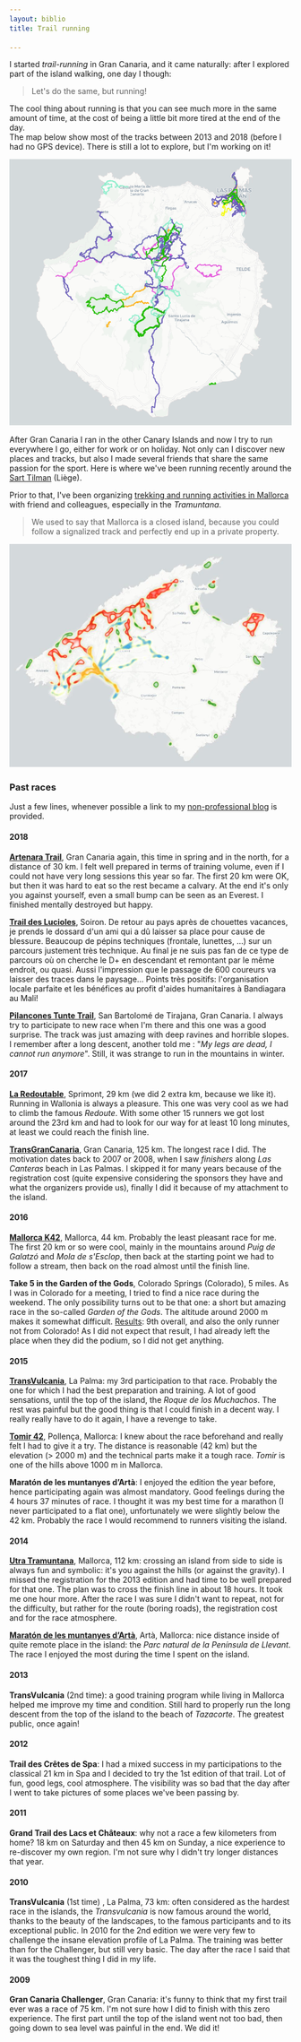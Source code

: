```yaml
---
layout: biblio
title: Trail running

---
```


I started *trail-running* in Gran Canaria, and it came naturally: after I explored part of the island walking, one day I though:
>Let's do the same, but running!

The cool thing about running is that you can see much more in the same amount of time, at the cost of being a little bit more tired at the end of the day.       
The map below show most of the tracks between 2013 and 2018 (before I had no GPS device). There is still a lot to explore, but I'm working on it!

<img src="/figures/GC_activity.png" class="img-responsive" alt="Running in Gran Canaria">

After Gran Canaria I ran in the other Canary Islands and now I try to run everywhere I go, either for work or on holiday. Not only can I discover new places and tracks, but also I made several friends that share the same passion for the sport. Here is where we've been running recently around the [Sart Tilman](/leaflet/Running-SartTilman.html) (Liège).

Prior to that, I've been organizing [trekking and running activities in Mallorca](/leaflet/MallorcaActivities) with friend and colleagues, especially in the *Tramuntana*.

> We used to say that Mallorca is a closed island, because you could follow a signalized track and perfectly end up in a private property.

<img src="/figures/MallorcaActivities.jpg" class="img-responsive" alt="Mallorca running and trekking">

### Past races

Just a few lines, whenever possible a link to my [non-professional blog](https://ctroupin.wordpress.com) is provided.

#### 2018

**[Artenara Trail](https://ctroupin.wordpress.com/2018/06/17/artenara-trail-2018/)**, Gran Canaria again, this time in spring and in the north, for a distance of 30 km. I felt well prepared in terms of training volume, even if I could not have very long sessions this year so far. The first 20 km were OK, but then it was hard to eat so the rest became a calvary. At the end it's only you against yourself, even a small bump can be seen as an Everest. I finished mentally destroyed but happy.

**[Trail des Lucioles](http://leslucioles.weebly.com/)**, Soiron. De retour au pays après de chouettes vacances, je prends le dossard d'un ami qui a dû laisser sa place pour cause de blessure. Beaucoup de pépins techniques (frontale, lunettes, ...) sur un parcours justement très technique. Au final je ne suis pas fan de ce type de parcours où on cherche le D+ en descendant et remontant par le même endroit, ou quasi. Aussi l'impression que le passage de 600 coureurs va laisser des traces dans le paysage... Points très positifs: l'organisation locale parfaite et les bénéfices au profit d'aides humanitaires à Bandiagara au Mali!

**[Pilancones Tunte Trail](http://pilanconestuntetrail.es/)**, San Bartolomé de Tirajana, Gran Canaria. I always try to participate to new race when I'm there and this one was a good surprise. The track was just amazing with deep ravines and horrible slopes. I remember after a long descent, another told me : "*My legs are dead, I cannot run anymore*". Still, it was strange to run in the mountains in winter.

#### 2017

**[La Redoutable](https://sites.google.com/site/rtsprimont4140/la-redoutable)**, Sprimont, 29 km (we did 2 extra km, because we like it). Running in Wallonia is always a pleasure. This one was very cool as we had to climb the famous *Redoute*. With some other 15 runners we got lost around the 23rd km and had to look for our way for at least 10 long minutes, at least we could reach the finish line.

**[TransGranCanaria](https://ctroupin.wordpress.com/2017/02/27/crossing-gran-canaria/)**, Gran Canaria, 125 km. The longest race I did. The motivation dates back to 2007 or 2008, when I saw *finishers* along *Las Canteras* beach in Las Palmas.
I skipped it for many years because of the registration cost (quite expensive considering the sponsors they have and what the organizers provide us), finally I did it because of my attachment to the island.

#### 2016

**[Mallorca K42](https://www.wikiloc.com/wikiloc/view.do?id=12641760)**, Mallorca, 44 km. Probably the least pleasant race for me. The first 20 km or so were cool, mainly in the mountains around *Puig de Galatzó* and *Mola de s'Esclop*, then back at the starting point we had to follow a stream, then back on the road almost until the finish line.

**Take 5 in the Garden of the Gods**, Colorado Springs (Colorado), 5 miles. As I was in Colorado for a meeting, I tried to find a nice race during the weekend. The only possibility turns out to be that one: a short but amazing race in the so-called *Garden of the Gods*. The altitude around 2000 m makes it somewhat difficult. [Results](http://www.ccrtiming.com/events-results/2016-results/take-5.htm): 9th overall, and also the only runner not from Colorado! As I did not expect that result, I had already left the place when they did the podium, so I did not get anything.

#### 2015

**[TransVulcania](https://ctroupin.wordpress.com/2015/05/13/de-fuencaliente-a-los-llanos-de-aridane-transvulcania-2015/)**, La Palma: my 3rd participation to that race. Probably the one for which I had the best preparation and training. A lot of good sensations, until the top of the island, the *Roque de los Muchachos*. The rest was painful but the good thing is that I could finish in a decent way. I really really have to do it again, I have a revenge to take.

**[Tomir 42](https://ctroupin.wordpress.com/2015/03/29/running-in-pollenca-the-tomir42-race/)**, Pollença, Mallorca: I knew about the race beforehand and really felt I had to give it a try. The distance is reasonable (42 km) but the elevation (> 2000 m) and the technical parts make it a tough race. *Tomir* is one of the hills above 1000 m in Mallorca.

**Maratón de les muntanyes d’Artà**: I enjoyed the edition the year before, hence participating again was almost mandatory. Good feelings during the 4 hours 37 minutes of race. I thought it was my best time for a marathon (I never participated to a flat one), unfortunately we were slightly below the 42 km. Probably the race I would recommend to runners visiting the island.

#### 2014

**[Utra Tramuntana](https://ctroupin.wordpress.com/2014/04/21/crossed-mallorca/)**, Mallorca, 112 km: crossing an island from side to side is always fun and symbolic: it's you against the hills (or against the gravity). I missed the registration for the 2013 edition and had time to be well prepared for that one. The plan was to cross the finish line in about 18 hours. It took me one hour more. After the race I was sure I didn't want to repeat, not for the difficulty, but rather for the route (boring roads), the registration cost and for the race atmosphere.

**[Maratón de les muntanyes d’Artà](https://ctroupin.wordpress.com/2014/11/05/maraton-de-muntanyes-darta/)**, Artà, Mallorca: nice distance inside of quite remote place in the island: the *Parc natural de la Península de Llevant*. The race I enjoyed the most during the time I spent on the island.

#### 2013

**TransVulcania** (2nd time): a good training program while living in Mallorca helped me improve my time and condition. Still hard to properly run the long descent from the top of the island to the beach of *Tazacorte*. The greatest public, once again!

#### 2012

**Trail des Crêtes de Spa**: I had a mixed success in my participations to the classical 21 km in Spa and I decided to try the 1st edition of that trail. Lot of fun, good legs, cool atmosphere. The visibility was so bad that the day after I went to take pictures of some places we've been passing by.

#### 2011

**Grand Trail des Lacs et Châteaux**: why not a race a few kilometers from home? 18 km on Saturday and then 45 km on Sunday, a nice experience to re-discover my own region. I'm not sure why I didn't try longer distances that year.

#### 2010

**TransVulcania** (1st time) , La Palma, 73 km: often considered as the hardest race in the islands, the *Transvulcania* is now famous around the world, thanks to the beauty of the landscapes, to the famous participants and to its exceptional public. In 2010 for the 2nd edition we were very few to challenge the insane elevation profile of La Palma. The training was better than for the Challenger, but still very basic. The day after the race I said that it was the toughest thing I did in my life.

#### 2009

**Gran Canaria Challenger**, Gran Canaria: it's funny to think that my first trail ever was a race of 75 km. I'm not sure how I did to finish with this zero experience. The first part until the top of the island went not too bad, then going down to sea level was painful in the end. We did it!
